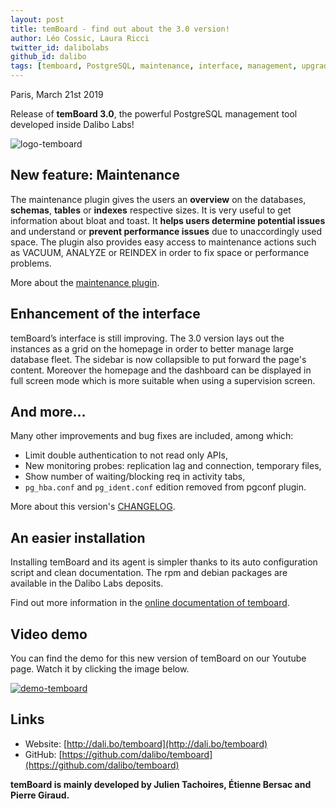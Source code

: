 ```yaml
---
layout: post
title: temBoard - find out about the 3.0 version!
author: Léo Cossic, Laura Ricci
twitter_id: dalibolabs
github_id: dalibo
tags: [temboard, PostgreSQL, maintenance, interface, management, upgrade, Dalibo Labs]
---
```


Paris, March 21st 2019

Release of **temBoard 3.0**, the powerful PostgreSQL management tool developed inside Dalibo Labs!

<!--MORE-->

![logo-temboard](https://raw.githubusercontent.com/dalibo/blog/gh-pages/img/temboard-bandeau-orange-catchphrase-ombre.png)


## New feature: Maintenance

The maintenance plugin gives the users an **overview** on the databases, **schemas**, **tables** or **indexes** respective sizes.
It is very useful to get information about bloat and toast. It **helps users determine potential issues** and understand or **prevent performance issues** due to unaccordingly used space. The plugin also provides easy access to maintenance actions such as VACUUM, ANALYZE or REINDEX in order to fix space or performance problems.

More about the [maintenance plugin](https://temboard.readthedocs.io/en/latest/temboard-howto-maintenance/).


## Enhancement of the interface

temBoard’s interface is still improving. The 3.0 version lays out the instances as a grid on the homepage in order to better manage large database fleet. The sidebar is now collapsible to put forward the page's content. Moreover the homepage and the dashboard can be displayed in full screen mode which is more suitable when using a supervision screen.


## And more...

Many other improvements and bug fixes are included, among which:
   * Limit double authentication to not read only APIs,
   * New monitoring probes: replication lag and connection, temporary files,
   * Show number of waiting/blocking req in activity tabs,
   * `pg_hba.conf` and `pg_ident.conf` edition removed from pgconf plugin.

More about this version's [CHANGELOG](https://temboard.readthedocs.io/en/latest/CHANGELOG/).


## An easier installation

Installing temBoard and its agent is simpler thanks to its auto configuration script and clean documentation. The rpm and debian packages are available in the Dalibo Labs deposits.

Find out more information in the [online documentation of temboard](https://temboard.readthedocs.io/en/v3/).


## Video demo

You can find the demo for this new version of temBoard on our Youtube page. Watch it by clicking the image below.

[![demo-temboard](https://raw.githubusercontent.com/dalibo/blog/gh-pages/img/screen-temboard.png)](
https://youtu.be/0gSzKYTHEEw "Demo temboard")

## Links
  * Website: [http://dali.bo/temboard](http://dali.bo/temboard)
  * GitHub: [https://github.com/dalibo/temboard](https://github.com/dalibo/temboard)


**temBoard is mainly developed by Julien Tachoires, Étienne Bersac and Pierre Giraud.**
